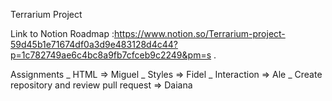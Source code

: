 Terrarium Project

Link to Notion Roadmap :https://www.notion.so/Terrarium-project-59d45b1e71674df0a3d9e483128d4c44?p=1c782749ae6c4bc8a9fb7cfceb9c2249&pm=s .

Assignments
_ HTML => Miguel
_ Styles => Fidel
_ Interaction => Ale
_ Create repository and review pull request => Daiana
